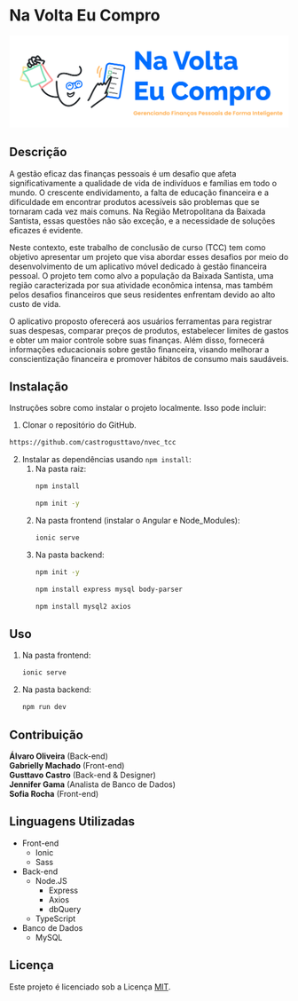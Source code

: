 # Na Volta Eu Compro

![Logo do Projeto](./public/logoHorizontal.png)

## Descrição

A gestão eficaz das finanças pessoais é um desafio que afeta significativamente a qualidade de vida de indivíduos e famílias em todo o mundo. O crescente endividamento, a falta de educação financeira e a dificuldade em encontrar produtos acessíveis são problemas que se tornaram cada vez mais comuns. Na Região Metropolitana da Baixada Santista, essas questões não são exceção, e a necessidade de soluções eficazes é evidente.

Neste contexto, este trabalho de conclusão de curso (TCC) tem como objetivo apresentar um projeto que visa abordar esses desafios por meio do desenvolvimento de um aplicativo móvel dedicado à gestão financeira pessoal. O projeto tem como alvo a população da Baixada Santista, uma região caracterizada por sua atividade econômica intensa, mas também pelos desafios financeiros que seus residentes enfrentam devido ao alto custo de vida.

O aplicativo proposto oferecerá aos usuários ferramentas para registrar suas despesas, comparar preços de produtos, estabelecer limites de gastos e obter um maior controle sobre suas finanças. Além disso, fornecerá informações educacionais sobre gestão financeira, visando melhorar a conscientização financeira e promover hábitos de consumo mais saudáveis. 

## Instalação

Instruções sobre como instalar o projeto localmente. Isso pode incluir:

1. Clonar o repositório do GitHub.

```bash
https://github.com/castrogusttavo/nvec_tcc
```

2. Instalar as dependências usando `npm install`:
   1. Na pasta raiz:
        ```bash
        npm install
        ```
        ```bash
        npm init -y
        ```
   2. Na pasta frontend (instalar o Angular e Node_Modules):
        ```bash
        ionic serve
        ```
   3. Na pasta backend:
        ```bash
        npm init -y
        ```
        ```bash
        npm install express mysql body-parser
        ```
        ```bash
        npm install mysql2 axios
        ```

## Uso
   1. Na pasta frontend:
        ```bash
        ionic serve
        ```
   2. Na pasta backend:
        ```bash
        npm run dev
        ```
    

## Contribuição

__Álvaro Oliveira__ (Back-end) <br/>
__Gabrielly Machado__ (Front-end) <br/>
__Gusttavo Castro__ (Back-end & Designer) <br/>
__Jennifer Gama__ (Analista de Banco de Dados) <br/>
__Sofia Rocha__ (Front-end) <br/>

## Linguagens Utilizadas
 - Front-end
   - Ionic
   - Sass
 - Back-end
   - Node.JS
     - Express
     - Axios
     - dbQuery
   - TypeScript
 - Banco de Dados
   - MySQL

## Licença

Este projeto é licenciado sob a Licença [MIT](./LICENSE).
